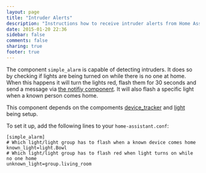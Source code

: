 ```yaml
---
layout: page
title: "Intruder Alerts"
description: "Instructions how to receive intruder alerts from Home Assistant."
date: 2015-01-20 22:36
sidebar: false
comments: false
sharing: true
footer: true
---
```


The component `simple_alarm` is capable of detecting intruders. It does so by checking if lights are being turned on while there is no one at home. When this happens it will turn the lights red, flash them for 30 seconds and send a message via [the notifiy component]({{site_root}}/components/notify.html). It will also flash a specific light when a known person comes home.

This component depends on the compoments [device_tracker]({{site_root}}/components/device_tracker.html) and [light]({{site_root}}/components/light.html) being setup.

To set it up, add the following lines to your `home-assistant.conf`:

```
[simple_alarm]
# Which light/light group has to flash when a known device comes home
known_light=light.Bowl
# Which light/light group has to flash red when light turns on while no one home
unknown_light=group.living_room
```
